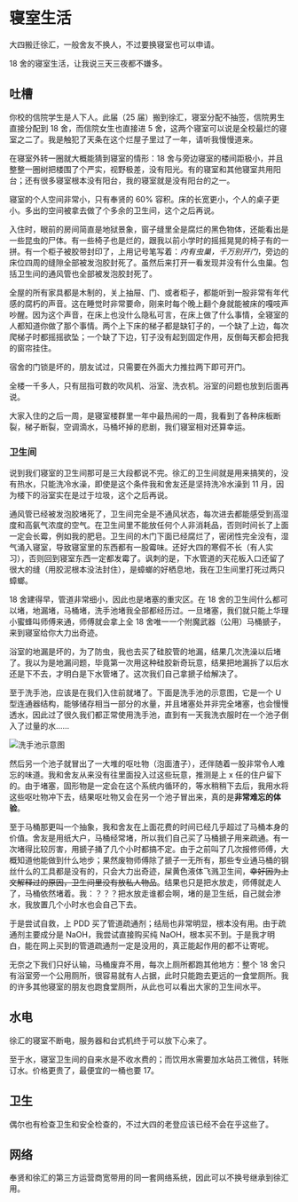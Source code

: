 # 寝室生活

大四搬迁徐汇，一般舍友不换人，不过要换寝室也可以申请。

18 舍的寝室生活，让我说三天三夜都不嫌多。

## 吐槽

你校的信院学生是人下人。此届（25 届）搬到徐汇，寝室分配不抽签，信院男生直接分配到 18 舍，而信院女生也直接进 5 舍，这两个寝室可以说是全校最烂的寝室之二了。我是触犯了天条在这个烂屋子里过了一年，请听我慢慢道来。

在寝室外转一圈就大概能猜到寝室的情形：18 舍与旁边寝室的楼间距极小，并且整整一圈树把楼围了个严实，视野极差，没有阳光。有的寝室和其他寝室共用阳台；还有很多寝室根本没有阳台，我的寝室就是没有阳台的之一。

寝室的个人空间非常小，只有奉贤的 60% 容积。床的长宽更小，个人的桌子更小。多出的空间被拿去做了个多余的卫生间，这个之后再说。

入住时，眼前的房间简直是地狱景象，窗子缝里全是腐烂的黑色物体，还能看出是一些昆虫的尸体。有一些椅子也是烂的，跟我以前小学时的摇摇晃晃的椅子有的一拼。有一个柜子被胶带封印了，上用记号笔写着：_内有虫巢，千万别开门_，旁边的床位四周的缝隙全部被发泡胶封死了。虽然后来打开一看发现并没有什么虫巢。包括卫生间的通风管也全部被发泡胶封死了。

全屋的所有家具都是木制的，关上抽屉、门、或者柜子，都能听到一股非常有年代感的腐朽的声音。这在睡觉时非常要命，刚来时每个晚上翻个身就能被床的嘎吱声吵醒。因为这个声音，在床上也没什么隐私可言，在床上做了什么事情，全寝室的人都知道你做了那个事情。两个上下床的梯子都是缺钉子的，一个缺了上边，每次爬梯子时都摇摇欲坠；一个缺了下边，钉子没有起到固定作用，反倒每天都会把我的窗帘挂住。

宿舍的门锁是坏的，朋友试过，只需要在外面大力推拉两下即可开门。

全楼一千多人，只有屈指可数的吹风机、浴室、洗衣机。浴室的问题也放到后面再说。

大家入住的之后一周，是寝室楼群里一年中最热闹的一周，我看到了各种床板断裂，梯子断裂，空调滴水，马桶坏掉的悲剧，我们寝室相对还算幸运。

### 卫生间

说到我们寝室的卫生间那可是三大段都说不完。徐汇的卫生间就是用来搞笑的，没有热水，只能洗冷水澡，即使是这个条件我和舍友还是坚持洗冷水澡到 11 月，因为楼下的浴室实在是过于垃圾，这个之后再说。

通风管已经被发泡胶堵死了，卫生间完全是不通风状态，每次进去都能感受到高湿度和高氨气浓度的空气。在卫生间里不能放任何个人非消耗品，否则时间长了上面一定会长霉，例如我的肥皂。卫生间的木门下面已经腐烂了，密闭性完全没有，湿气涌入寝室，导致寝室里的东西都有一股霉味。还好大四的寒假不长（有人实习），否则回到寝室东西一定都发霉了。讽刺的是，下水管道的天花板入口还留了很大的缝（用胶泥根本没法封住），是蟑螂的好栖息地，我在卫生间里打死过两只蟑螂。

18 舍建得早，管道非常细小，因此也是堵塞的重灾区。在 18 舍的卫生间什么都可以堵，地漏堵，马桶堵，洗手池堵我全部都经历过。一旦堵塞，我们就只能上华理小蜜蜂叫师傅来通，师傅就会拿上全 18 舍唯一一个附魔武器（公用）马桶搋子，来到寝室给你大力出奇迹。

浴室的地漏是坏的，为了防虫，我也去买了硅胶管的地漏，结果几次洗澡以后堵了。我以为是地漏问题，毕竟第一次用这种硅胶新奇玩意，结果把地漏拆了以后水还是下不去，才明白是下水管堵了。这次我们自己拿搋子给解决了。

至于洗手池，应该是在我们入住前就堵了。下面是洗手池的示意图，它是一个 U 型连通器结构，能够储存相当一部分的水量，并且堵塞处并非完全堵塞，也会慢慢透水，因此过了很久我们都正常使用洗手池，直到有一天我洗衣服时在一个池子倒入了过量的水……

![洗手池示意图](/images/life/in_dorm2/洗手池示意.png)

然后另一个池子就冒出了一大堆的呕吐物（泡面渣子），还伴随着一股非常令人难忘的味道。我和舍友从来没有往里面投入过这些玩意，推测是上 x 任的住户留下的。由于堵塞，固形物是一定会在这个系统内循环的，等水稍稍下去后，我用水将这些呕吐物冲下去，结果呕吐物又会在另一个池子冒出来，真的是**非常难忘的体验**。

至于马桶那更叫一个抽象，我和舍友在上面花费的时间已经几乎超过了马桶本身的价值。舍友是用纸大户，马桶经常堵，所以我们自己买了马桶搋子用来疏通。有一次堵得比较厉害，用搋子捅了几个小时都搞不定。由于之前叫了几次报修师傅，大概知道他能做到什么地步；果然废物师傅除了搋子一无所有，那些专业通马桶的钢丝什么的工具都是没有的，只会大力出奇迹，屎黄色液体飞溅卫生间，~~幸好因为上文解释过的原因，卫生间里没有放私人物品~~。结果也只是把水放走，师傅就走人了，马桶依然堵着。我：？？？把水放走谁都会啊，堵的是卫生纸，自己就会渗水，我放置几个小时水也会自己下去。

于是尝试自救，上 PDD 买了管道疏通剂；结局也非常明显，根本没有用。由于疏通剂主要成分是 NaOH，我尝试直接购买纯 NaOH，根本买不到。于是我才明白，能在网上买到的管道疏通剂一定是没用的，真正能起作用的都不让寄呢。

无奈之下我们只好认输，马桶废弃不用，每次上厕所都跑其他地方：整个 18 舍只有浴室旁一个公用厕所，很容易就有人占据，此时只能跑去更远的一食堂厕所。我的许多其他寝室的朋友也跑食堂厕所，从此也可以看出大家的卫生间水平。

## 水电

徐汇的寝室不断电，服务器和台式机终于可以放下心来了。

至于水，寝室卫生间的自来水是不收水费的；而饮用水需要加水站员工微信，转账订水。价格更贵了，最便宜的一桶也要 17。

## 卫生

偶尔也有检查卫生和安全检查的，不过大四的老登应该已经不会在乎这些了。

## 网络

奉贤和徐汇的第三方运营商宽带用的同一套网络系统，因此可以不换号继承到徐汇用。
